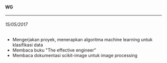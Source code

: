 #### WG
---
###### 15/05/2017
* Mengerjakan proyek, menerapkan algoritma machine learning untuk klasifikasi data
* Membaca buku "The effective engineer"
* Membaca dokumentasi scikit-image untuk image processing
